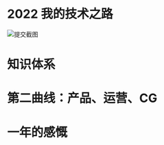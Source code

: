 # 2022 我的技术之路

![提交截图](https://ngte-superbed.oss-cn-beijing.aliyuncs.com/item/20230126233208.png)

# 知识体系

# 第二曲线：产品、运营、CG

# 一年的感慨
